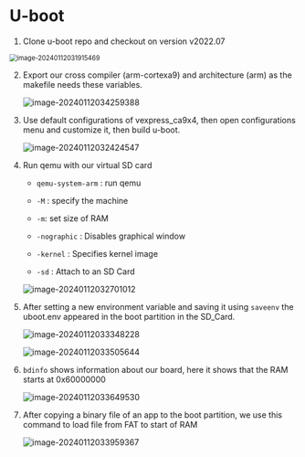 # U-boot

1. Clone u-boot repo and checkout on version v2022.07

<img src="/home/yasmine/snap/typora/86/.config/Typora/typora-user-images/image-20240112031915469.png" alt="image-20240112031915469" style="zoom:80%;" />

2. Export our cross compiler (arm-cortexa9) and architecture (arm) as the makefile needs these variables.

   ![image-20240112034259388](/home/yasmine/snap/typora/86/.config/Typora/typora-user-images/image-20240112034259388.png)

3. Use default configurations of vexpress_ca9x4, then open configurations menu and customize it, then build u-boot.

   ![image-20240112032424547](/home/yasmine/snap/typora/86/.config/Typora/typora-user-images/image-20240112032424547.png)

4. Run qemu with our virtual SD card

   - `qemu-system-arm` : run qemu 

   - `-M` : specify the machine
   - `-m`: set size of RAM 
   - `-nographic` : Disables graphical window
   - `-kernel` : Specifies kernel image
   - `-sd` : Attach to an SD Card

   ![image-20240112032701012](/home/yasmine/snap/typora/86/.config/Typora/typora-user-images/image-20240112032701012.png)

5. After setting a new environment variable and saving it  using `saveenv` the uboot.env appeared in the boot partition in the SD_Card.

   ![image-20240112033348228](/home/yasmine/snap/typora/86/.config/Typora/typora-user-images/image-20240112033348228.png)

   ![image-20240112033505644](/home/yasmine/snap/typora/86/.config/Typora/typora-user-images/image-20240112033505644.png)

   

6. `bdinfo` shows information about our board, here it shows that the RAM starts at 0x60000000

   ![image-20240112033649530](/home/yasmine/snap/typora/86/.config/Typora/typora-user-images/image-20240112033649530.png)

7. After copying a binary file of an app to the boot partition, we use this command to load file from FAT to start of RAM

   ![image-20240112033959367](/home/yasmine/snap/typora/86/.config/Typora/typora-user-images/image-20240112033959367.png)

   